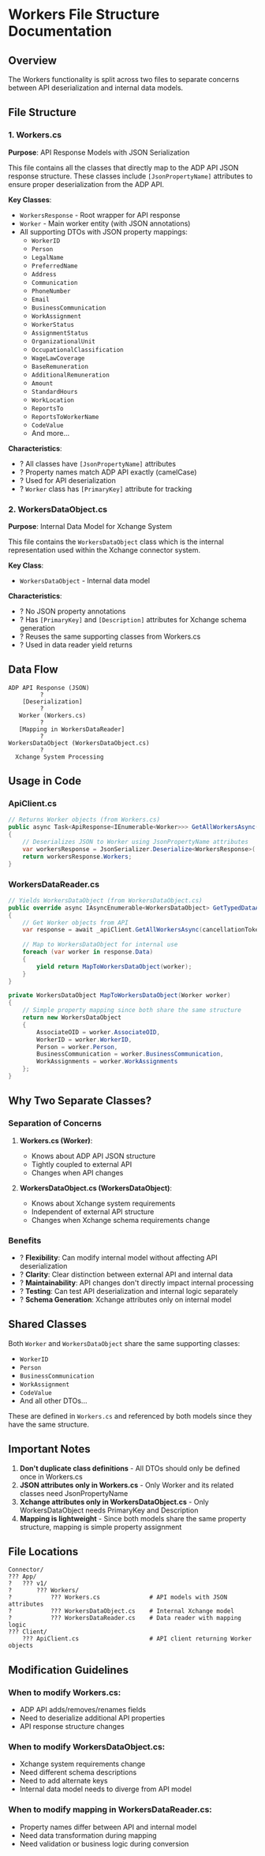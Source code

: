 # Workers File Structure Documentation

## Overview
The Workers functionality is split across two files to separate concerns between API deserialization and internal data models.

## File Structure

### 1. Workers.cs
**Purpose**: API Response Models with JSON Serialization

This file contains all the classes that directly map to the ADP API JSON response structure. These classes include `[JsonPropertyName]` attributes to ensure proper deserialization from the ADP API.

**Key Classes**:
- `WorkersResponse` - Root wrapper for API response
- `Worker` - Main worker entity (with JSON annotations)
- All supporting DTOs with JSON property mappings:
  - `WorkerID`
  - `Person`
  - `LegalName`
  - `PreferredName`
  - `Address`
  - `Communication`
  - `PhoneNumber`
  - `Email`
  - `BusinessCommunication`
  - `WorkAssignment`
  - `WorkerStatus`
  - `AssignmentStatus`
  - `OrganizationalUnit`
  - `OccupationalClassification`
  - `WageLawCoverage`
  - `BaseRemuneration`
  - `AdditionalRemuneration`
  - `Amount`
  - `StandardHours`
  - `WorkLocation`
  - `ReportsTo`
  - `ReportsToWorkerName`
  - `CodeValue`
  - And more...

**Characteristics**:
- ? All classes have `[JsonPropertyName]` attributes
- ? Property names match ADP API exactly (camelCase)
- ? Used for API deserialization
- ? `Worker` class has `[PrimaryKey]` attribute for tracking

### 2. WorkersDataObject.cs
**Purpose**: Internal Data Model for Xchange System

This file contains the `WorkersDataObject` class which is the internal representation used within the Xchange connector system.

**Key Class**:
- `WorkersDataObject` - Internal data model

**Characteristics**:
- ? No JSON property annotations
- ? Has `[PrimaryKey]` and `[Description]` attributes for Xchange schema generation
- ? Reuses the same supporting classes from Workers.cs
- ? Used in data reader yield returns

## Data Flow

```
ADP API Response (JSON)
         ?
    [Deserialization]
         ?
   Worker (Workers.cs)
         ?
   [Mapping in WorkersDataReader]
         ?
WorkersDataObject (WorkersDataObject.cs)
         ?
  Xchange System Processing
```

## Usage in Code

### ApiClient.cs
```csharp
// Returns Worker objects (from Workers.cs)
public async Task<ApiResponse<IEnumerable<Worker>>> GetAllWorkersAsync(...)
{
    // Deserializes JSON to Worker using JsonPropertyName attributes
    var workersResponse = JsonSerializer.Deserialize<WorkersResponse>(...);
    return workersResponse.Workers;
}
```

### WorkersDataReader.cs
```csharp
// Yields WorkersDataObject (from WorkersDataObject.cs)
public override async IAsyncEnumerable<WorkersDataObject> GetTypedDataAsync(...)
{
    // Get Worker objects from API
    var response = await _apiClient.GetAllWorkersAsync(cancellationToken);
    
    // Map to WorkersDataObject for internal use
    foreach (var worker in response.Data)
    {
        yield return MapToWorkersDataObject(worker);
    }
}

private WorkersDataObject MapToWorkersDataObject(Worker worker)
{
    // Simple property mapping since both share the same structure
    return new WorkersDataObject
    {
        AssociateOID = worker.AssociateOID,
        WorkerID = worker.WorkerID,
        Person = worker.Person,
        BusinessCommunication = worker.BusinessCommunication,
        WorkAssignments = worker.WorkAssignments
    };
}
```

## Why Two Separate Classes?

### Separation of Concerns
1. **Workers.cs (Worker)**: 
   - Knows about ADP API JSON structure
   - Tightly coupled to external API
   - Changes when API changes

2. **WorkersDataObject.cs (WorkersDataObject)**:
   - Knows about Xchange system requirements
   - Independent of external API structure
   - Changes when Xchange schema requirements change

### Benefits
- ? **Flexibility**: Can modify internal model without affecting API deserialization
- ? **Clarity**: Clear distinction between external API and internal data
- ? **Maintainability**: API changes don't directly impact internal processing
- ? **Testing**: Can test API deserialization and internal logic separately
- ? **Schema Generation**: Xchange attributes only on internal model

## Shared Classes

Both `Worker` and `WorkersDataObject` share the same supporting classes:
- `WorkerID`
- `Person`
- `BusinessCommunication`
- `WorkAssignment`
- `CodeValue`
- And all other DTOs...

These are defined in `Workers.cs` and referenced by both models since they have the same structure.

## Important Notes

1. **Don't duplicate class definitions** - All DTOs should only be defined once in Workers.cs
2. **JSON attributes only in Workers.cs** - Only Worker and its related classes need JsonPropertyName
3. **Xchange attributes only in WorkersDataObject.cs** - Only WorkersDataObject needs PrimaryKey and Description
4. **Mapping is lightweight** - Since both models share the same property structure, mapping is simple property assignment

## File Locations

```
Connector/
??? App/
?   ??? v1/
?       ??? Workers/
?           ??? Workers.cs              # API models with JSON attributes
?           ??? WorkersDataObject.cs    # Internal Xchange model
?           ??? WorkersDataReader.cs    # Data reader with mapping logic
??? Client/
    ??? ApiClient.cs                    # API client returning Worker objects
```

## Modification Guidelines

### When to modify Workers.cs:
- ADP API adds/removes/renames fields
- Need to deserialize additional API properties
- API response structure changes

### When to modify WorkersDataObject.cs:
- Xchange system requirements change
- Need different schema descriptions
- Need to add alternate keys
- Internal data model needs to diverge from API model

### When to modify mapping in WorkersDataReader.cs:
- Property names differ between API and internal model
- Need data transformation during mapping
- Need validation or business logic during conversion
